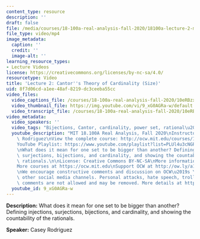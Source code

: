 ```yaml
---
content_type: resource
description: ''
draft: false
file: /media/courses/18-100a-real-analysis-fall-2020/18100a-lecture-2-multicammp4_360p_16_9.mp4
file_type: video/mp4
image_metadata:
  caption: ''
  credit: ''
  image-alt: ''
learning_resource_types:
- Lecture Videos
license: https://creativecommons.org/licenses/by-nc-sa/4.0/
resourcetype: Video
title: 'Lecture 2: Cantor''s Theory of Cardinality (Size)'
uid: 8f7d06cd-a1ee-48af-8219-dc3ceeba55cc
video_files:
  video_captions_file: /courses/18-100a-real-analysis-fall-2020/10eRBzxaDhmhDya7nrt4G50lMys37g_7m_transcript.webvtt
  video_thumbnail_file: https://img.youtube.com/vi/9_xG0AGRa-w/default.jpg
  video_transcript_file: /courses/18-100a-real-analysis-fall-2020/10eRBzxaDhmhDya7nrt4G50lMys37g_7m_transcript.pdf
video_metadata:
  video_speakers: ''
  video_tags: "Bijections, Cantor, cardinality, power set, rational\u2019s countability"
  youtube_description: "MIT 18.100A Real Analysis, Fall 2020\nInstructor: Dr. Casey\
    \ Rodriguez\nView the complete course: http://ocw.mit.edu/courses/18-100a-real-analysis-fall-2020/\n\
    YouTube Playlist: https://www.youtube.com/playlist?list=PLUl4u3cNGP61O7HkcF7UImpM0cR_L2gSw\n\
    \nWhat does it mean for one set to be bigger than another? Defining injections,\
    \ surjections, bijections, and cardinality, and showing the countability of the\
    \ rationals.\n\nLicense: Creative Commons BY-NC-SA\nMore information at https://ocw.mit.edu/terms\n\
    More courses at https://ocw.mit.edu\nSupport OCW at http://ow.ly/a1If50zVRlQ\n\
    \nWe encourage constructive comments and discussion on OCW\u2019s YouTube and\
    \ other social media channels. Personal attacks, hate speech, trolling, and inappropriate\
    \ comments are not allowed and may be removed. More details at https://ocw.mit.edu/comments."
  youtube_id: 9_xG0AGRa-w
---
```

**Description:** What does it mean for one set to be bigger than another? Defining injections, surjections, bijections, and cardinality, and showing the countability of the rationals.

**Speaker:** Casey Rodriguez